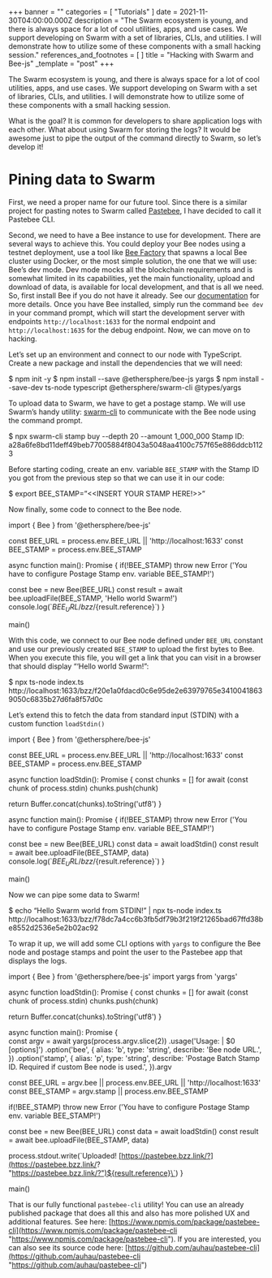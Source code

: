 +++
banner = ""
categories = [ "Tutorials" ]
date = 2021-11-30T04:00:00.000Z
description = "The Swarm ecosystem is young, and there is always space for a lot of cool utilities, apps, and use cases. We support developing on Swarm with a set of libraries, CLIs, and utilities. I will demonstrate how to utilize some of these components with a small hacking session."
references_and_footnotes = [ ]
title = "Hacking with Swarm and Bee-js"
_template = "post"
+++

The Swarm ecosystem is young, and there is always space for a lot of cool utilities, apps, and use cases. We support developing on Swarm with a set of libraries, CLIs, and utilities. I will demonstrate how to utilize some of these components with a small hacking session.

What is the goal? It is common for developers to share application logs with each other. What about using Swarm for storing the logs? It would be awesome just to pipe the output of the command directly to Swarm, so let’s develop it!

# Pining data to Swarm

First, we need a proper name for our future tool. Since there is a similar project for pasting notes to Swarm called [Pastebee](https://pastebee.com/), I have decided to call it Pastebee CLI.

Second, we need to have a Bee instance to use for development. There are several ways to achieve this. You could deploy your Bee nodes using a testnet deployment, use a tool like [Bee Factory](https://github.com/ethersphere/bee-factory/) that spawns a local Bee cluster using Docker, or the most simple solution, the one that we will use: Bee’s dev mode. Dev mode mocks all the blockchain requirements and is somewhat limited in its capabilities, yet the main functionality, upload and download of data, is available for local development, and that is all we need. So, first install Bee if you do not have it already. See our [documentation](https://docs.ethswarm.org/docs/installation/manual) for more details. Once you have Bee installed, simply run the command `bee dev` in your command prompt, which will start the development server with endpoints `http://localhost:1633` for the normal endpoint and `http://localhost:1635` for the debug endpoint. Now, we can move on to hacking.

Let’s set up an environment and connect to our node with TypeScript. Create a new package and install the dependencies that we will need:

$ npm init -y
$ npm install --save @ethersphere/bee-js yargs
$ npm install --save-dev ts-node typescript @ethersphere/swarm-cli @types/yargs

To upload data to Swarm, we have to get a postage stamp. We will use Swarm’s handy utility: [swarm-cli](https://github.com/ethersphere/swarm-cli) to communicate with the Bee node using the command prompt.

$ npx swarm-cli stamp buy --depth 20 --amount 1_000_000
Stamp ID: a28a6fe8bd11deff49beb77005884f8043a5048aa4100c757f65e886ddcb1123

Before starting coding, create an env. variable `BEE_STAMP` with the Stamp ID you got from the previous step so that we can use it in our code:

$ export BEE_STAMP=”<<INSERT YOUR STAMP HERE!>>”

Now finally, some code to connect to the Bee node.

 import { Bee } from '@ethersphere/bee-js'

const BEE_URL = process.env.BEE_URL || 'http://localhost:1633'
const BEE_STAMP =  process.env.BEE_STAMP

async function main(): Promise<void> {
  if(!BEE_STAMP) throw new Error ('You have to configure Postage Stamp env. variable BEE_STAMP!')
  
  const bee = new Bee(BEE_URL)
  const result = await bee.uploadFile(BEE_STAMP, 'Hello world Swarm!')
  console.log(\`${BEE_URL}/bzz/${result.reference}\`)
}

main()

With this code, we connect to our Bee node defined under `BEE_URL` constant and use our previously created `BEE_STAMP` to upload the first bytes to Bee. When you execute this file, you will get a link that you can visit in a browser that should display “‘Hello world Swarm!”:

$ npx ts-node index.ts  
http://localhost:1633/bzz/f20e1a0fdacd0c6e95de2e63979765e34100418639050c6835b27d6fa8f57d0c

Let’s extend this to fetch the data from standard input (STDIN) with a custom function `loadStdin()`

 import { Bee } from '@ethersphere/bee-js'

const BEE_URL = process.env.BEE_URL || 'http://localhost:1633'
const BEE_STAMP = process.env.BEE_STAMP

async function loadStdin(): Promise<string> {
  const chunks = \[\]
  for await (const chunk of process.stdin) chunks.push(chunk)

  return Buffer.concat(chunks).toString('utf8')
}

async function main(): Promise<void> {
  if(!BEE_STAMP) throw new Error ('You have to configure Postage Stamp env. variable BEE_STAMP!')
  
  const bee = new Bee(BEE_URL)
  const data = await loadStdin()
  const result = await bee.uploadFile(BEE_STAMP, data)
  console.log(\`${BEE_URL}/bzz/${result.reference}\`)
}

main()

Now we can pipe some data to Swarm!

$ echo “Hello Swarm world from STDIN!” |  npx ts-node index.ts
http://localhost:1633/bzz/f78dc7a4cc6b3fb5df79b3f219f21265bad67ffd38be8552d2536e5e2b02ac92

To wrap it up, we will add some CLI options with `yargs` to configure the Bee node and postage stamps and point the user to the Pastebee app that displays the logs.

  
 import { Bee } from '@ethersphere/bee-js'
import yargs from 'yargs'

async function loadStdin(): Promise<string> {
  const chunks = \[\]
  for await (const chunk of process.stdin) chunks.push(chunk)

  return Buffer.concat(chunks).toString('utf8')
}

async function main(): Promise<void> {  
  const argv = await yargs(process.argv.slice(2))
    .usage('Usage: <some STDOUT producing command> | $0 \[options\]')
    .option('bee', {
      alias: 'b',
      type: 'string',
      describe: 'Bee node URL.',
    })
    .option('stamp', {
      alias: 'p',
      type: 'string',
      describe: 'Postage Batch Stamp ID. Required if custom Bee node is used.',
    }).argv

  const BEE_URL = argv.bee || process.env.BEE_URL || 'http://localhost:1633'
  const BEE_STAMP =
    argv.stamp || process.env.BEE_STAMP
  
  if(!BEE_STAMP) throw new Error ('You have to configure Postage Stamp env. variable BEE_STAMP!')

  const bee = new Bee(BEE_URL)
  const data = await loadStdin()
  const result = await bee.uploadFile(BEE_STAMP, data)

  process.stdout.write(\`Uploaded! [https://pastebee.bzz.link/?](https://pastebee.bzz.link/? "https://pastebee.bzz.link/?")${result.reference}\`)
}

main()

  
That is our fully functional `pastebee-cli` utility! You can use an already published package that does all this and also has more polished UX and additional features. See here: [https://www.npmjs.com/package/pastebee-cli](https://www.npmjs.com/package/pastebee-cli "https://www.npmjs.com/package/pastebee-cli"). If you are interested, you can also see its source code here: [https://github.com/auhau/pastebee-cli](https://github.com/auhau/pastebee-cli "https://github.com/auhau/pastebee-cli")
